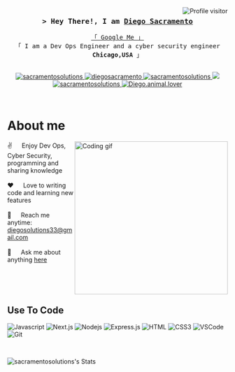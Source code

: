 <!--
<h2 align="center">
  Welcome to Diego Sacramento's World!
  <img src="https://media.giphy.com/media/hvRJCLFzcasrR4ia7z/giphy.gif" width="28">
</h2>
-->

<!--
<p align="center">
  <a href="https://github.com/sacramentosolutions"><img src="https://readme-typing-svg.herokuapp.com/?lines=Self%20Taught%20Programmer;Front%20End%20Developer;1.5%2B%20years%20of%20coding%20experience;Always%20learning%20new%20things&center=true&width=380&height=45"></a>
</p>

 -->

<a href="https://komarev.com/ghpvc/?username=sacramentosolutions">
  <img align="right" src="https://komarev.com/ghpvc/?username=sacramentosolutions&label=Visitors&color=0e75b6&style=flat" alt="Profile visitor" />
</a>


<!-- Intro  -->
<h3 align="center">
        <samp>&gt; Hey There!, I am
                <b><a target="_blank" href="https://diegoai.com">Diego Sacramento</a></b>
        </samp>
</h3>


<p align="center"> 
  <samp>
    <a href="https://www.google.com/search?q=Diego+Sacramento">「 Google Me 」</a>
    <br>
    「 I am a Dev Ops Engineer and a cyber security engineer <b>Chicago,USA</b> 」
    <br>
    <br>
  </samp>
</p>

<p align="center">
 <a href="https://diegoai.com" target="blank">
  <img src="https://img.shields.io/badge/Website-DC143C?style=for-the-badge&logo=medium&logoColor=white" alt="sacramentosolutions" />
 </a>
 <a href="https://linkedin.com/in/diegosacramento" target="_blank">
  <img src="https://img.shields.io/badge/LinkedIn-0077B5?style=for-the-badge&logo=linkedin&logoColor=white" alt="diegosacramento"/>
 </a>
 <a href="https://dev.to/sacramentosolutions" target="_blank">
  <img src="https://img.shields.io/badge/dev.to-0A0A0A?style=for-the-badge&logo=dev.to&logoColor=white" alt="sacramentosolutions" />
 </a>
 <a href="https://twitter.com/sacramentosolutions" target="_blank">
  <img src="https://img.shields.io/badge/Twitter-1DA1F2?style=for-the-badge&logo=twitter&logoColor=white" />
 </a>
 <a href="https://instagram.com/sacramentosolutions" target="_blank">
  <img src="https://img.shields.io/badge/Instagram-fe4164?style=for-the-badge&logo=instagram&logoColor=white" alt="sacramentosolutions" />
 </a> 
 <a href="https://facebook.com/Diego.animal.lover" target="_blank">
  <img src="https://img.shields.io/badge/Facebook-20BEFF?&style=for-the-badge&logo=facebook&logoColor=white" alt="Diego.animal.lover"  />
  </a> 
</p>
<br />

<!-- About Section -->
 # About me
 
<p>
 <img align="right" width="350" src="/assets/programmer.gif" alt="Coding gif" />
  
 ✌️ &emsp; Enjoy Dev Ops, Cyber Security, programming and sharing knowledge <br/><br/>
 ❤️ &emsp; Love to writing code and learning new features<br/><br/>
 📧 &emsp; Reach me anytime: diegosolutions33@gmail.com<br/><br/>
 💬 &emsp; Ask me about anything [here](https://github.com/sacramentosolutions)

</p>

<br/>
<br/>
<br/>

## Use To Code

![Javascript](https://img.shields.io/badge/Javascript-F0DB4F?style=for-the-badge&labelColor=black&logo=javascript&logoColor=F0DB4F)
![Next.js](https://img.shields.io/badge/next.js-000000?style=for-the-badge&logo=nextdotjs&logoColor=white)
![Nodejs](https://img.shields.io/badge/Nodejs-3C873A?style=for-the-badge&labelColor=black&logo=node.js&logoColor=3C873A)
![Express.js](https://img.shields.io/badge/Express.js-000000?style=for-the-badge&logo=express&logoColor=white)
![HTML](https://img.shields.io/badge/HTML5-E34F26?style=for-the-badge&logo=html5&logoColor=white)
![CSS3](https://img.shields.io/badge/CSS3-1572B6?style=for-the-badge&logo=css3&logoColor=white)
![VSCode](https://img.shields.io/badge/Visual_Studio-0078d7?style=for-the-badge&logo=visual%20studio&logoColor=white)
![Git](https://img.shields.io/badge/Git-F05032?style=for-the-badge&logo=git&logoColor=white)

<br/>

![sacramentosolutions's Stats](https://github-readme-stats.vercel.app/api?username=sacramentosolutions&theme=blue-green&show_icons=true&hide_border=true&count_private=true)
